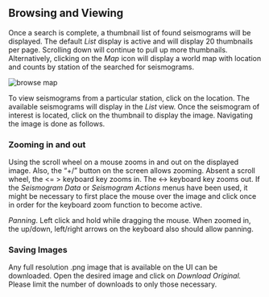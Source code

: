 

## Browsing and Viewing
Once a search is complete, a thumbnail list of found seismograms will be displayed. The default
*List* display is active and will display 20 thumbnails per page. Scrolling down will continue to
pull up more thumbnails. Alternatively, clicking on the *Map* icon will display a world map with
location and counts by station of the searched for
seismograms.

![browse map](../images/browse_map.jpeg)

To view seismograms from a particular station, click on the location. The available
seismograms will display in the *List* view.
Once the seismogram of interest is located, click on the thumbnail to display the image.
Navigating the image is done as follows.

### Zooming in and out

Using the scroll wheel on a mouse zooms in and out on the displayed image. Also, the “+/”
button on the screen allows zooming.
Absent a scroll wheel, the <= > keyboard key zooms in. The <->
keyboard key zooms out. If
the *Seismogram Data* or *Seismogram Actions* menus have been used, it might be necessary
to first place the mouse over the image and click once in order for the keyboard zoom function
to become active.

*Panning*. Left click and hold while dragging the mouse. When zoomed in, the up/down,
left/right arrows on the keyboard also should allow panning.

### Saving Images

Any full resolution .png image that is available on the UI can be downloaded. Open the desired
image and click on *Download Original.* Please limit the number of downloads to only those
necessary.

